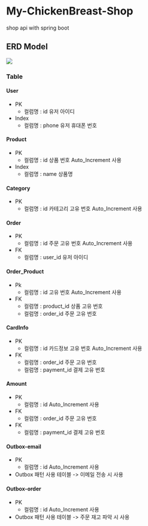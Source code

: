 # My-ChickenBreast-Shop
shop api with spring boot 

## ERD Model
<img src ='https://user-images.githubusercontent.com/89288109/183251853-ba83d940-1f28-4039-8420-27be050990f5.png'>

### Table

#### User
- PK 
  - 컬럼명 : id 유저 아이디
- Index 
  - 컬럼명 : phone 유저 휴대폰 번호 
  
#### Product
- PK 
  - 컬럼명 : id 상품 번호 Auto_Increment 사용
- Index 
  - 컬럼명 : name 상품명
  
#### Category
- PK 
  - 컬럼명 : id 카테고리 고유 번호 Auto_Increment 사용
  
#### Order
- PK 
  - 컬럼명 : id 주문 고유 번호 Auto_Increment 사용
- FK 
  - 컬럼명 : user_id 유저 아이디
  
#### Order_Product
- Pk
  - 컬럼명 : id 고유 번호 Auto_Increment 사용
- FK
  - 컬럼명 : product_id 상품 고유 번호
  - 컬럼명 : order_id 주문 고유 번호
  
  
#### CardInfo
- PK 
  - 컬럼명 : id 카드정보 고유 번호 Auto_Increment 사용
- FK 
  - 컬럼명 : order_id 주문 고유 번호
  - 컬럼명 : payment_id 결제 고유 번호
  
  
#### Amount
- PK 
  - 컬럼명 : id Auto_Increment 사용
- FK 
  - 컬럼명 : order_id 주문 고유 번호
- FK 
  - 컬럼명 : payment_id 결제 고유 번호
  
#### Outbox-email
- PK 
  - 컬럼명 : id Auto_Increment 사용
- Outbox 패턴 사용 테이블 -> 이메일 전송 시 사용

#### Outbox-order
- PK 
  - 컬럼명 : id Auto_Increment 사용
- Outbox 패턴 사용 테이블 -> 주문 재고 파악 시 사용

